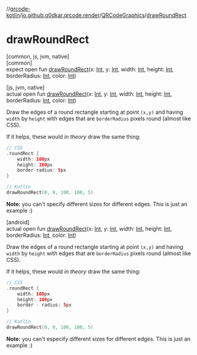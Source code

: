 //[qrcode-kotlin](../../../index.md)/[io.github.g0dkar.qrcode.render](../index.md)/[QRCodeGraphics](index.md)/[drawRoundRect](draw-round-rect.md)

# drawRoundRect

[common, js, jvm, native]\
[common]\
expect open fun [drawRoundRect](draw-round-rect.md)(x: [Int](https://kotlinlang.org/api/latest/jvm/stdlib/kotlin/-int/index.html), y: [Int](https://kotlinlang.org/api/latest/jvm/stdlib/kotlin/-int/index.html), width: [Int](https://kotlinlang.org/api/latest/jvm/stdlib/kotlin/-int/index.html), height: [Int](https://kotlinlang.org/api/latest/jvm/stdlib/kotlin/-int/index.html), borderRadius: [Int](https://kotlinlang.org/api/latest/jvm/stdlib/kotlin/-int/index.html), color: [Int](https://kotlinlang.org/api/latest/jvm/stdlib/kotlin/-int/index.html))

[js, jvm, native]\
actual open fun [drawRoundRect](draw-round-rect.md)(x: [Int](https://kotlinlang.org/api/latest/jvm/stdlib/kotlin/-int/index.html), y: [Int](https://kotlinlang.org/api/latest/jvm/stdlib/kotlin/-int/index.html), width: [Int](https://kotlinlang.org/api/latest/jvm/stdlib/kotlin/-int/index.html), height: [Int](https://kotlinlang.org/api/latest/jvm/stdlib/kotlin/-int/index.html), borderRadius: [Int](https://kotlinlang.org/api/latest/jvm/stdlib/kotlin/-int/index.html), color: [Int](https://kotlinlang.org/api/latest/jvm/stdlib/kotlin/-int/index.html))

Draw the edges of a round rectangle starting at point `(x,y)` and having `width` by `height` with edges that are `borderRadius` pixels round (almost like CSS).

If it helps, these would *in theory* draw the same thing:

```kotlin
// CSS
.roundRect {
    width: 100px
    height: 100px
    border-radius: 5px
}

// Kotlin
drawRoundRect(0, 0, 100, 100, 5)
```

**Note:** you can't specify different sizes for different edges. This is just an example :)

[android]\
actual open fun [drawRoundRect](draw-round-rect.md)(x: [Int](https://kotlinlang.org/api/latest/jvm/stdlib/kotlin/-int/index.html), y: [Int](https://kotlinlang.org/api/latest/jvm/stdlib/kotlin/-int/index.html), width: [Int](https://kotlinlang.org/api/latest/jvm/stdlib/kotlin/-int/index.html), height: [Int](https://kotlinlang.org/api/latest/jvm/stdlib/kotlin/-int/index.html), borderRadius: [Int](https://kotlinlang.org/api/latest/jvm/stdlib/kotlin/-int/index.html), color: [Int](https://kotlinlang.org/api/latest/jvm/stdlib/kotlin/-int/index.html))

Draw the edges of a round rectangle starting at point `(x,y)` and having `width` by `height` with edges that are `borderRadius` pixels round (almost like CSS).

If it helps, these would *in theory* draw the same thing:

```kotlin
// CSS
.roundRect {
    width: 100px
    height: 100px
    border - radius: 5px
}

// Kotlin
drawRoundRect(0, 0, 100, 100, 5)
```

**Note:** you can't especify different sizes for different edges. This is just an example :)
